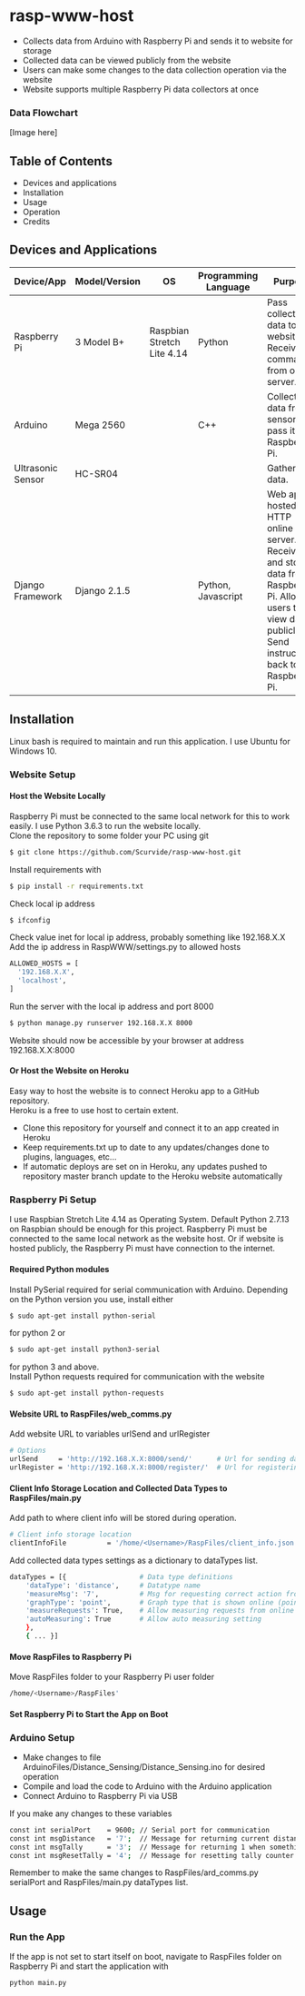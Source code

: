 # rasp-www-host
- Collects data from Arduino with Raspberry Pi and sends it to website for storage
- Collected data can be viewed publicly from the website
- Users can make some changes to the data collection operation via the website
- Website supports multiple Raspberry Pi data collectors at once

### Data Flowchart
[Image here]

## Table of Contents
- Devices and applications
- Installation
- Usage
- Operation
- Credits

## Devices and Applications
| Device/App | Model/Version | OS | Programming Language | Purpose |
| ------ | ------ | ------ | ------ | ------ |
| Raspberry Pi | 3 Model B+ | Raspbian Stretch Lite 4.14 | Python | Pass collected data to website. Receive commands from online server. |
| Arduino | Mega 2560 |  | C++ | Collect data from sensor and pass it to Raspberry Pi. |
| Ultrasonic Sensor | HC-SR04 |  |  | Gather data. |
| Django Framework | Django 2.1.5 |  | Python, Javascript | Web app hosted on HTTP online server. Receive and store data from Raspberry Pi. Allow users to view data publicly. Send instructions back to Raspberry Pi. |

## Installation
Linux bash is required to maintain and run this application. I use Ubuntu for Windows 10.

### Website Setup
#### Host the Website Locally
Raspberry Pi must be connected to the same local network for this to work easily.
I use Python 3.6.3 to run the website locally.  
Clone the repository to some folder your PC using git
```sh
$ git clone https://github.com/Scurvide/rasp-www-host.git
```
Install requirements with 
```sh
$ pip install -r requirements.txt
```
Check local ip address
```sh
$ ifconfig
```
Check value inet for local ip address, probably something like 192.168.X.X  
Add the ip address in RaspWWW/settings.py to allowed hosts
```sh
ALLOWED_HOSTS = [
  '192.168.X.X',
  'localhost',
]
```
Run the server with the local ip address and port 8000
```sh
$ python manage.py runserver 192.168.X.X 8000
```
Website should now be accessible by your browser at address 192.168.X.X:8000  

#### Or Host the Website on Heroku
Easy way to host the website is to connect Heroku app to a GitHub repository.  
Heroku is a free to use host to certain extent.
- Clone this repository for yourself and connect it to an app created in Heroku
- Keep requirements.txt up to date to any updates/changes done to plugins, languages, etc...
- If automatic deploys are set on in Heroku, any updates pushed to repository master branch update to the Heroku website automatically

### Raspberry Pi Setup
I use Raspbian Stretch Lite 4.14 as Operating System. Default Python 2.7.13 on Raspbian should be enough for this project. Raspberry Pi must be connected to the same local network as the website host. Or if website is hosted publicly, the Raspberry Pi must have connection to the internet.

#### Required Python modules
Install PySerial required for serial communication with Arduino.
Depending on the Python version you use, install either
```sh
$ sudo apt-get install python-serial
```
for python 2 or
```sh
$ sudo apt-get install python3-serial
```
for python 3 and above.  
Install Python requests required for communication with the website
```sh
$ sudo apt-get install python-requests
```

#### Website URL to RaspFiles/web_comms.py
Add website URL to variables urlSend and urlRegister
```sh
# Options
urlSend     = 'http://192.168.X.X:8000/send/'      # Url for sending data
urlRegister = 'http://192.168.X.X:8000/register/'  # Url for registering device
```

#### Client Info Storage Location and Collected Data Types to RaspFiles/main.py
Add path to where client info will be stored during operation.
```sh
# Client info storage location
clientInfoFile          = '/home/<Username>/RaspFiles/client_info.json'
```
Add collected data types settings as a dictionary to dataTypes list.  
```sh
dataTypes = [{                  # Data type definitions
    'dataType': 'distance',     # Datatype name
    'measureMsg': '7',          # Msg for requesting correct action from Arduino
    'graphType': 'point',       # Graph type that is shown online (point or bar)
    'measureRequests': True,    # Allow measuring requests from online (on user click)
    'autoMeasuring': True       # Allow auto measuring setting
    },
    { ... }]
```

#### Move RaspFiles to Raspberry Pi
Move RaspFiles folder to your Raspberry Pi user folder
```sh
/home/<Username>/RaspFiles'
```

#### Set Raspberry Pi to Start the App on Boot


### Arduino Setup
- Make changes to file ArduinoFiles/Distance_Sensing/Distance_Sensing.ino for desired operation
- Compile and load the code to Arduino with the Arduino application
- Connect Arduino to Raspberry Pi via USB

If you make any changes to these variables
```sh
const int serialPort    = 9600; // Serial port for communication
const int msgDistance   = '7';  // Message for returning current distance reading
const int msgTally      = '3';  // Message for returning 1 when something passes by
const int msgResetTally = '4';  // Message for resetting tally counter
```
Remember to make the same changes to RaspFiles/ard_comms.py serialPort and RaspFiles/main.py dataTypes list.

## Usage
### Run the App
If the app is not set to start itself on boot, navigate to RaspFiles folder on Raspberry Pi and start the application with
```sh
python main.py
```
